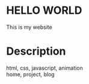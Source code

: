 # HELLO WORLD
This is my website
# Description
html, css, javascript, animation <br>
home, project, blog <br>
